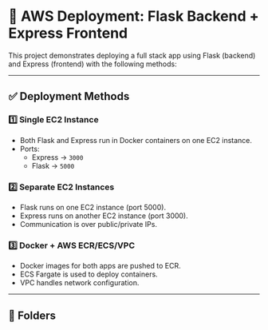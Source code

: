 # 🚀 AWS Deployment: Flask Backend + Express Frontend

This project demonstrates deploying a full stack app using Flask (backend) and Express (frontend) with the following methods:

---

## ✅ Deployment Methods

### 1️⃣ Single EC2 Instance
- Both Flask and Express run in Docker containers on one EC2 instance.
- Ports:  
  - Express → `3000`  
  - Flask → `5000`

### 2️⃣ Separate EC2 Instances
- Flask runs on one EC2 instance (port 5000).
- Express runs on another EC2 instance (port 3000).
- Communication is over public/private IPs.

### 3️⃣ Docker + AWS ECR/ECS/VPC
- Docker images for both apps are pushed to ECR.
- ECS Fargate is used to deploy containers.
- VPC handles network configuration.

---

## 📁 Folders

